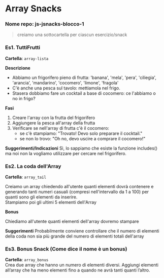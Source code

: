 # Array Snacks
### Nome repo: js-jsnacks-blocco-1

> creiamo una sottocartella per ciascun esercizio/snack

### Es1. TuttiFrutti
**Cartella**: `array-lista` <br>

**Descrizione**
- Abbiamo un frigorifero pieno di frutta:
'banana', 'mela', 'pera', 'ciliegia', 'arancia', 'mandarino', 'cocomero', 'limone', 'fragola'
- C'è anche una pesca sul tavolo: mettiamola nel frigo.
- Stasera dobbiamo fare un cocktail a base di cocomero: ce l'abbiamo o no in frigo?

**Fasi**
1. Creare l'array con la frutta del frigorifero
2. Aggiungere la pesca all'array della frutta
3. Verificare se nell'array di frutta c'è il cocomero:
   - se c'è stampiamo: "Trovato! Devo solo preparare il cocktail."
   - se non lo trovo: "Oh no, devo uscire a comprare il cocomero!"

**Suggerimenti/Indicazioni**
Sì, lo sappiamo che esiste la funzione includes() ma noi non la vogliamo utilizzare per cercare nel frigorifero.

### Es2. La coda dell'Array
**Cartella**: `array_tail`

Creiamo un array chiedendo all'utente quanti elementi dovrà contenere e generando tanti numeri casuali (compresi nell'intervallo da 1 a 100) per quanti sono gli elementi da inserire. <br>
Stampiamo poi gli ultimi 5 elementi dell'Array

**Bonus**

Chiediamo all'utente quanti elementi dell'array dovremo stampare

**Suggerimenti**
Probabilmente conviene controllare che il numero di elementi della coda non sia più grande del numero di elementi totali dell'array

### Es3. Bonus Snack (Come dice il nome è un bonus)
**Cartella**: `array_bonus` <br>
Crea due array che hanno un numero di elementi diversi.
Aggiungi elementi all’array che ha meno elementi fino a quando ne avrà tanti quanti l’altro.